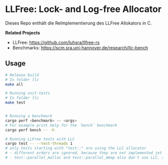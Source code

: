 # LLFree: Lock- and Log-free Allocator

Dieses Repo enthält die ReImplementierung des LLFree Allokators in C.

**Related Projects**
- LLFree:     https://github.com/luhsra/llfree-rs
- Benchmarks: https://scm.sra.uni-hannover.de/research/llc-bench

## Usage

```sh
# Release build
# In folder llc
make all

# Running unit-tests
# In folder llc
make test


# Running a benchmark
cargo perf <benchmark> -- <args>
# For example print help for the `bench` benchmark
cargo perf bench -- -h

# Running LLFree tests with LLC
cargo test -- --test-threads 1
# only tests starting with "test::" are using the LLC allocator
# - different orders are ignored, because they are not implemented jet
# - test::parallel_malloc and test::parallel_mmap also don't use LLC, so they are ignored
```
